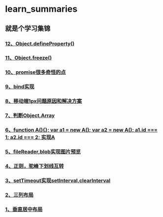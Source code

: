 # learn_summaries

## 就是个学习集锦

### [12、Object.defineProperty()](https://github.com/zhangyanan0525/learn_summaries/issues/12)
### [11、Object.freeze()](https://github.com/zhangyanan0525/learn_summaries/issues/11)
### [10、promise很多奇怪的点](https://github.com/zhangyanan0525/learn_summaries/issues/10)
### [9、bind实现](https://github.com/zhangyanan0525/learn_summaries/issues/9)
### [8、移动端1px问题原因和解决方案](https://github.com/zhangyanan0525/learn_summaries/issues/8)
### [7、判断Object,Array](https://github.com/zhangyanan0525/learn_summaries/issues/7)
### [6、function A(){}; var a1 = new A(); var a2 = new A(); a1.id === 1; a2.id === 2; 实现A](https://github.com/zhangyanan0525/learn_summaries/issues/6)
### [5、fileReader,blob实现图片预览](https://github.com/zhangyanan0525/learn_summaries/issues/5)
### [4、正则，驼峰下划线互转](https://github.com/zhangyanan0525/learn_summaries/issues/4)
### [3、setTimeout实现setInterval,clearInterval](https://github.com/zhangyanan0525/learn_summaries/issues/3)
### [2、三列布局](https://github.com/zhangyanan0525/learn_summaries/issues/2)
### [1、垂直居中布局](https://github.com/zhangyanan0525/learn_summaries/issues/1)
